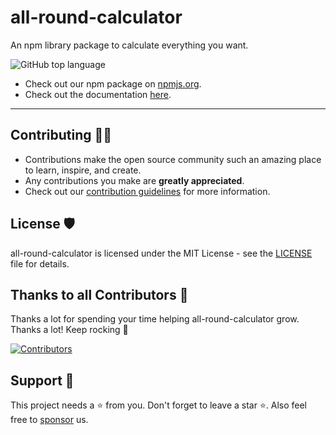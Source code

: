 # all-round-calculator
An npm library package to calculate everything you want.

![GitHub top language](https://img.shields.io/github/languages/top/Susmita-Dey/all-round-calculator)

* Check out our npm package on [npmjs.org](https://www.npmjs.com/package/all-round-calculator).
* Check out the documentation [here](https://all-round-calculator.vercel.app).

---

## Contributing 👨‍💻 

- Contributions make the open source community such an amazing place to learn, inspire, and create.
- Any contributions you make are **greatly appreciated**.
- Check out our [contribution guidelines](/CONTRIBUTING.md) for more information.


## License 🛡️ 

all-round-calculator is licensed under the MIT License - see the [LICENSE](LICENSE) file for details.

## Thanks to all Contributors 💪 

Thanks a lot for spending your time helping all-round-calculator grow. Thanks a lot! Keep rocking 🍻

[![Contributors](https://contrib.rocks/image?repo=Susmita-Dey/all-round-calculator)](https://github.com/Susmita-Dey/all-round-calculator/graphs/contributors)

## Support 🙏 

This project needs a ⭐️ from you. Don't forget to leave a star ⭐. Also feel free to [sponsor](https://github.com/sponsors/Susmita-Dey) us.
<!-- <iframe src="https://github.com/sponsors/Susmita-Dey/button" title="Sponsor Susmita-Dey" height="35" width="116" style="border: 0;"></iframe> -->
<!-- <p align="center">
  Show some ❤ by starring the repository.
</p> -->
